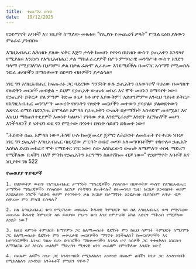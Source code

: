 ```yaml
---
title:  ተጨማሪ ሀሳብ
date:   19/12/2025
---
```


የኃይማኖት አባቶች እና ነቢያት ከሚለው መፅሐፍ “የኢያሱ የመጨረሻ ቃላት” የሚል ርዕስ ያለውን ምዕራፍ ያንብቡ።

እግዚአብሔር ለሕዝቡ ያለው ፍቅር እጅግ ታላቅ ከመሆኑ የተነሳ በህዝቡ ውስጥ ኃጢአትን እንዳላየ የሚያልፍ እንደሆነ የእግዚአብሔር ቃል ማስፈራሪያዎች በሥነ ምግባራዊ መንግሥቱ ውስጥ አንድን ዓላማ የሚያገለግሉ ቢሆንም፣ ቃል በቃል ፈጽሞ ሊፈጸሙ እንደማይችሉ በመናገር አሳማኝ የሚመስሉ ንድፈ ሐሳቦችን በማስቀመጥ ሰይጣን ብዙዎችን ያታልላል።

ነገር ግን እግዚአብሔር ከፍጡራኑ ጋር ባደረገው ግንኙነት ሁሉ ኃጢአትን በእውነተኛ ባህሪው በመግለጥ የጽድቅን መርሆች ጠብቋል - ይህም የኃጢአት ውጤቱ መከራ እና ሞት መሆኑን በማሳየት ነው። የኃጢያት ይቅርታ ያለ ምንም ቅድመ ሁኔታ ከቶ ሆኖ አያውቅም፣ አይሆንምም። እንዲህ ዓይነቱ ይቅርታ የእግዚአብሔር መንግሥት መሠረት የሆኑትን የጽድቅ መርሆችን መተውን ያሳያል። ያልወደቀውን አጽናፈ ሰማይ በድንጋጤ ይሞላል። አምላክ የኃጢአትን ውጤት በታማኝነት አስቀድሞ ጠቁሟል፣ እና እነዚህ ማስጠንቀቂያዎች እውነት ካልሆኑ፣ የገባው ቃል እንደሚፈጸም እንዴት እርግጠኞች መሆን እንችላለን? ያ ፍትህን ወደ ጎን የሚተው በጎነት፣ በጎነት ሳይሆን ድክመት ነው።

“ሕይወት ሰጪ አምላክ ነው። ሕጎቹ ሁሉ ከመጀመሪያ ጀምሮ ለሕይወት ለመስጠት የተቀረጹ ነበሩ። ነገር ግን ኃጢአት እግዚአብሔር ባዘጋጀው ሥርዓት ሰብሮ መጣ፣ አለመግባባቶችም ተከተሉ። ኃጢአት እስካለ ድረስ መከራና ሞት የማይቀር ነገር ነው። ሰው አስከፊውን ውጤት ለማምለጥ ተስፋ ማድረግ የሚችለው ቤዛችን በእኛ ምትክ የኃጢአትን እርግማን ስለተሸከመ ብቻ ነው።” የኃይማኖት አባቶች እና ነቢያት፣ ገፅ 522

**የመወያያ ጥያቄዎች**

`1. በህይወትዎ ውስጥ የእግዚአብሔር ታማኝነት ማስረጃዎችን ያሰላስሉ። በህይወትዎ ውስጥ የእግዚአብሔር ታማኝነት ማስረጃዎችን ያሰላስሉ። እርስዎ የትኞቹን ይጠቅሳሉ? በተመሳሳይ ጊዜ፣ እርስዎ እንዳሰቡት ወይም እንደጸለዩት ነገሮች ካልሄዱ ወይም የተገባውን ቃል እርስዎ በታማኝነት እንደታዘዙ ቢያስቡም ጸጥታ ብቻ ሲቸረው ምን ምላሽ ይሰጣሉ?`

`2. ስለ እግዚአብሔር ቁጣ የሚናገረው መጽሐፍ ቅዱሳዊ ትምህርት ላይ ስለ እግዚአብሔር ቁጣ የሚናገረው መጽሐፍ ቅዱሳዊ ትምህርት ላይ ይወያዩ። የጌታን ቁጣ እንደ የምሥራቹ አካል አድርጎ ማቅረብ የሚቻለው እንዴት ነው?`

`3. ከዚህ ሳምንት ትምህርት ከማያምኑ ጋር ስለሚመሰረት ጓደኝነት ምን ከዚህ ሳምንት ትምህርት ከማያምኑ ጋር ስለሚመሰረት ጓደኝነት ምን መሠረታዊ መርሆዎችን ማግኘት እንችላለን? ከመርሆዎቻችን እና ከተግባሮቻችን አንጻር ግልጽ የሆኑ ድንበሮችን ማስቀመጣችን እንዳለ ሆኖ ከሰዎች ጋር ተቀላቅለን እነርሱን ለማገልገል እና ለነርሱ መልካም ማድረግን ሚዛናዊ ሆነን መፈፀም የምንችለው እንዴት ነው?`

`4. በፍጹም ልባችን ከጌታ ጋር እንዳንጣበቅ የሚከለክሉን አንዳንድ በፍጹም ልባችን ከጌታ ጋር እንዳንጣበቅ የሚከለክሉን አንዳንድ እንቅፋቶች ምንድን ናቸው?`